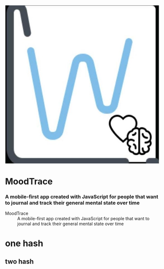 ![alt text](https://github.com/Quintin-Russell/ajax-project/blob/master/images/ajax-logo.jpg "MoodTrace Logo")

# MoodTrace
### A mobile-first app created with JavaScript for people that want to journal and track their general mental state over time

<dl>
  <dt>
    MoodTrace
  </dt>
  <dd>A mobile-first app created with JavaScript for people that want to journal and track their general mental state over time</dd>
</dl>

# one hash
## two hash
